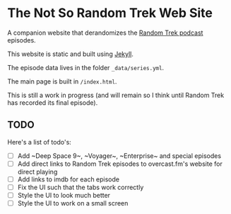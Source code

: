 # The Not So Random Trek Web Site

A companion website that derandomizes the [Random Trek podcast](https://www.theincomparable.com/randomtrek) episodes.

This website is static and built using [Jekyll](https://jekyllrb.com).

The episode data lives in the folder `_data/series.yml`.

The main page is built in `/index.html`.

This is still a work in progress (and will remain so I think until Random Trek has recorded its final episode).

## TODO

Here's a list of todo's:

- [ ] Add ~Deep Space 9~, ~Voyager~, ~Enterprise~ and special episodes
- [ ] Add direct links to Random Trek episodes to overcast.fm's website for direct playing
- [ ] Add links to imdb for each episode
- [ ] Fix the UI such that the tabs work correctly
- [ ] Style the UI to look much better
- [ ] Style the UI to work on a small screen
